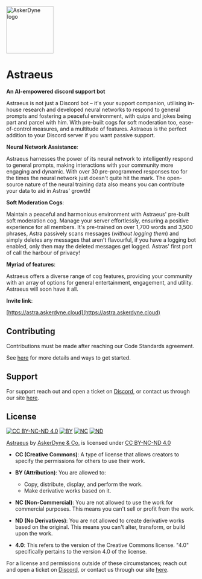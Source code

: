<img src="https://cdn.discordapp.com/attachments/1155955661209874492/1196617475291349053/logo_new_white.png?ex=65d3f75e&is=65c1825e&hm=1ed98d9b3e310b08122808acb851a45f7152a075d532187c5f76227dfaf2147e" alt="AskerDyne logo" width="125" height="125">

# Astraeus

**An AI-empowered discord support bot**

Astraeus is not just a Discord bot – it's your support companion, utilising in-house research and developed neural networks to respond to general prompts and fostering a peaceful environment, with quips and jokes being part and parcel with him. With pre-built cogs for soft moderation too, ease-of-control measures, and a multitude of features. Astraeus is the perfect addition to your Discord server if you want passive support.

**Neural Network Assistance**:

Astraeus harnesses the power of its neural network to intelligently respond to general prompts, making interactions with your community more engaging and dynamic. With over 30 pre-programmed responses too for the times the neural network just doesn't quite hit the mark.
The open-source nature of the neural training data also means you can contribute your data to aid in Astras' growth! 

**Soft Moderation Cogs**:

Maintain a peaceful and harmonious environment with Astraeus' pre-built soft moderation cog. Manage your server effortlessly, ensuring a positive experience for all members. It's pre-trained on over 1,700 words and 3,500 phrases, Astra passively scans messages (*without logging them*) and simply deletes any messages that aren't flavourful, if you have a logging bot enabled, only then may the deleted messages get logged.
Astras' first port of call the harbour of privacy!

**Myriad of features**:

Astraeus offers a diverse range of cog features, providing your community with an array of options for general entertainment, engagement, and utility. Astraeus will soon have it all.

**Invite link**:

[https://astra.askerdyne.cloud](https://astra.askerdyne.cloud)

## Contributing

Contributions must be made after reaching our Code Standards agreement.

See [here](https://askerdyne.com/code-standards) for more details and ways to get started.

## Support

For support reach out and open a ticket on [Discord](https://discord.askerdyne.com), or contact us through our site [here](https://askerdyne.com).

## License

[![CC BY-NC-ND 4.0](https://mirrors.creativecommons.org/presskit/icons/cc.svg?ref=chooser-v1)](http://creativecommons.org/licenses/by-nc-nd/4.0/?ref=chooser-v1) [![BY](https://mirrors.creativecommons.org/presskit/icons/by.svg?ref=chooser-v1)](http://creativecommons.org/licenses/by-nc-nd/4.0/?ref=chooser-v1) [![NC](https://mirrors.creativecommons.org/presskit/icons/nc.svg?ref=chooser-v1)](http://creativecommons.org/licenses/by-nc-nd/4.0/?ref=chooser-v1) [![ND](https://mirrors.creativecommons.org/presskit/icons/nd.svg?ref=chooser-v1)](http://creativecommons.org/licenses/by-nc-nd/4.0/?ref=chooser-v1)

[Astraeus](https://labs.askerdyne.com/) by [AskerDyne & Co.](https://askerdyne.com) is licensed under [CC BY-NC-ND 4.0](http://creativecommons.org/licenses/by-nc-nd/4.0/?ref=chooser-v1)

- **CC (Creative Commons)**: A type of license that allows creators to specify the permissions for others to use their work.

- **BY (Attribution)**: You are allowed to:
  - Copy, distribute, display, and perform the work.
  - Make derivative works based on it.

- **NC (Non-Commercial)**: You are not allowed to use the work for commercial purposes. This means you can't sell or profit from the work.

- **ND (No Derivatives)**: You are not allowed to create derivative works based on the original. This means you can't alter, transform, or build upon the work.

- **4.0**: This refers to the version of the Creative Commons license. "4.0" specifically pertains to the version 4.0 of the license.

For a license and permissions outside of these circumstances; reach out and open a ticket on [Discord](https://discord.askerdyne.com), or contact us through our site [here](https://askerdyne.com).
